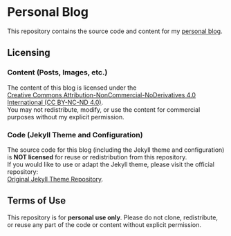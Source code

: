 # Personal Blog

This repository contains the source code and content for my
[personal blog](https://memoryleaks.blog).

## Licensing

### Content (Posts, Images, etc.)

The content of this blog is licensed under the  
[Creative Commons Attribution-NonCommercial-NoDerivatives 4.0 International (CC BY-NC-ND 4.0)](https://creativecommons.org/licenses/by-nc-nd/4.0/).  
You may not redistribute, modify, or use the content for commercial purposes
without my explicit permission.

### Code (Jekyll Theme and Configuration)

The source code for this blog (including the Jekyll theme and configuration) is
**NOT licensed** for reuse or redistribution from this repository.  
If you would like to use or adapt the Jekyll theme, please visit the official
repository:  
[Original Jekyll Theme Repository](https://github.com/le4ker/personal-jekyll-theme).

## Terms of Use

This repository is for **personal use only**. Please do not clone, redistribute,
or reuse any part of the code or content without explicit permission.
